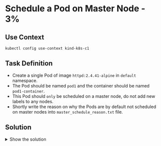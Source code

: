 # Schedule a Pod on Master Node - 3%

## Use Context

```shell
kubectl config use-context kind-k8s-c1
```

## Task Definition

- Create a single Pod of image `httpd:2.4.41-alpine` in `default` namespace.
- The Pod should be named `pod1` and the container should be named `pod1-container`.
- This Pod should `only` be scheduled on a master node, do not add new labels to any nodes.
- Shortly write the reason on why the Pods are by default not scheduled on master nodes into `master_schedule_reason.txt` file.

## Solution

<details>
  <summary>Show the solution</summary>

### Find the master nodes and their taints

#### List the nodes

```shell
k get nodes
NAME                   STATUS   ROLES           AGE   VERSION
k8s-c1-control-plane   Ready    control-plane   39s   v1.29.0
k8s-c1-worker          Ready    <none>          15s   v1.29.0
k8s-c1-worker2         Ready    <none>          15s   v1.29.0
```

#### Get the master node taints and labels 

```shell
k describe node k8s-c1-control-plane | grep Taint
Taints:             node-role.kubernetes.io/control-plane:NoSchedule
```

```shell
k describe node k8s-c1-control-plane | grep Labels -A 10
Labels:             beta.kubernetes.io/arch=arm64
                    beta.kubernetes.io/os=linux
                    kubernetes.io/arch=arm64
                    kubernetes.io/hostname=k8s-c1-control-plane
                    kubernetes.io/os=linux
                    node-role.kubernetes.io/control-plane=
                    node.kubernetes.io/exclude-from-external-load-balancers=
Annotations:        kubeadm.alpha.kubernetes.io/cri-socket: unix:///run/containerd/containerd.sock
                    node.alpha.kubernetes.io/ttl: 0
                    volumes.kubernetes.io/controller-managed-attach-detach: true
CreationTimestamp:  Tue, 24 Sep 2024 21:53:38 -0500
```

```shell
k get node k8s-c1-control-plane --show-labels
NAME                   STATUS   ROLES           AGE     VERSION   LABELS
k8s-c1-control-plane   Ready    control-plane   4m17s   v1.29.0   beta.kubernetes.io/arch=arm64,beta.kubernetes.io/os=linux,kubernetes.io/arch=arm64,kubernetes.io/hostname=k8s-c1-control-plane,kubernetes.io/os=linux,node-role.kubernetes.io/control-plane=,node.kubernetes.io/exclude-from-external-load-balancers=
```

#### Create the Pod Template

```shell
k run pod1 --image httpd:2.4.41-alpine --dry-run=client -o yaml > yaml-definitions/schedule-pod-on-master-node.yaml
```

- Set the name of the container to `pod1-container`.
- Add a `tolerations`, `- effect: NoSchedule` and with key `key: node-role.kubernetes.io/control-plane`.
- `tolerations:` must be at the same level of `containers:`.
- Add `nodeSelector:` and a key `node-role.kubernetes.io/control-plane: ""`.

```yaml
containers:
tolerations:
- effect: NoSchedule
  key: node-role.kubernetes.io/control-plane
nodeSelector:
  node-role.kubernetes.io/control-plane: ""
```

It's very important to set the `tolerations:` and the `nodeSelector:` to make sure it only runs on master nodes.

#### Apply the Pod Template

```shell
k apply -f yaml-definitions/schedule-pod-on-master-node.yaml
pod/pod1 created
```

#### Validate the Pod Location

```shell
k get pod pod1 -o wide
NAME   READY   STATUS    RESTARTS   AGE   IP           NODE                NOMINATED NODE   READINESS GATES
pod1   1/1     Running   0          9s    10.244.0.6   k8s-c1-control-plane   <none>           <none>
```

#### Short Reason why Pods are not schedule on master nodes by default

```shell
echo 'master nodes usually have a taint defined' > master_schedule_reason.txt
```
</details>
